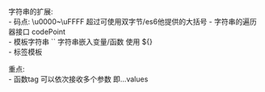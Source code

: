#  

字符串的扩展:  
        - 码点: \u0000~\uFFFF 超过可使用双字节/es6他提供的大括号
        - 字符串的遍历器接口 codePoint  
        - 模板字符串 `` 字符串嵌入变量/函数 使用 ${}  
        - 标签模板

重点:  
    - 函数tag 可以依次接收多个参数 即...values  
